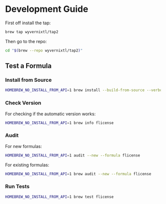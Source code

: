 # Development Guide

First off install the tap:

```sh
brew tap wyvernixtl/tap2
```

Then go to the repo:

```sh
cd "$(brew --repo wyvernixtl/tap2)"
```

## Test a Formula

### Install from Source

```sh
HOMEBREW_NO_INSTALL_FROM_API=1 brew install --build-from-source --verbose --debug flicense
```

### Check Version

For checking if the automatic version works:
```sh
HOMEBREW_NO_INSTALL_FROM_API=1 brew info flicense
```

### Audit

For new formulas:
```sh
HOMEBREW_NO_INSTALL_FROM_API=1 audit --new --formula flicense
```

For existing formulas:
```sh
HOMEBREW_NO_INSTALL_FROM_API=1 brew audit --new --formula flicense
```

### Run Tests

```sh
HOMEBREW_NO_INSTALL_FROM_API=1 brew test flicense
```

